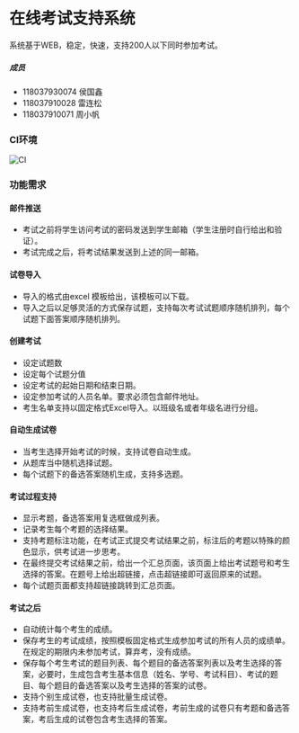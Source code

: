# 在线考试支持系统

系统基于WEB，稳定，快速，支持200人以下同时参加考试。

##### 成员

- 118037930074 侯国鑫
- 118037910028 雷连松
- 118037910071 周小帆

### CI环境
![CI](.ci_server.png)

### 功能需求

#### 邮件推送

- 考试之前将学生访问考试的密码发送到学生邮箱（学生注册时自行给出和验证）。
- 考试完成之后，将考试结果发送到上述的同一邮箱。

#### 试卷导入

- 导入的格式由excel 模板给出，该模板可以下载。
- 导入之后以足够灵活的方式保存试题，支持每次考试试题顺序随机排列，每个试题下面答案顺序随机排列。

#### 创建考试

- 设定试题数
- 设定每个试题分值
- 设定考试的起始日期和结束日期。
- 设定参加考试的人员名单。要求必须包含邮件地址。
- 考生名单支持以固定格式Excel导入。以班级名或者年级名进行分组。

#### 自动生成试卷

- 当考生选择开始考试的时候，支持试卷自动生成。
- 从题库当中随机选择试题。
- 每个试题下的备选答案随机生成，支持多选题。


#### 考试过程支持

- 显示考题，备选答案用复选框做成列表。
- 记录考生每个考题的选择结果。
- 支持考题标注功能，在考试正式提交考试结果之前，标注后的考题以特殊的颜色显示，供考试进一步思考。
- 在最终提交考试结果之前，给出一个汇总页面，该页面上给出考试题号和考生选择的答案。在题号上给出超链接，点击超链接即可返回原来的试题。
- 每个试题页面都支持超链接跳转到汇总页面。

#### 考试之后

- 自动统计每个考生的成绩。
- 保存考生的考试成绩，按照模板固定格式生成参加考试的所有人员的成绩单。在规定的期限内未参加考试，算弃考，没有成绩。
- 保存每个考生考试的题目列表、每个题目的备选答案列表以及考生选择的答案，必要时，生成包含考生基本信息（姓名、学号、考试科目）、考试的题目、每个题目的备选答案以及考生选择的答案的试卷。
- 支持个别生成试卷，也支持批量生成试卷。
- 支持考前生成试卷，也支持考后生成试卷，考前生成的试卷只有考题和备选答案，考后生成的试卷包含考生选择的答案。
